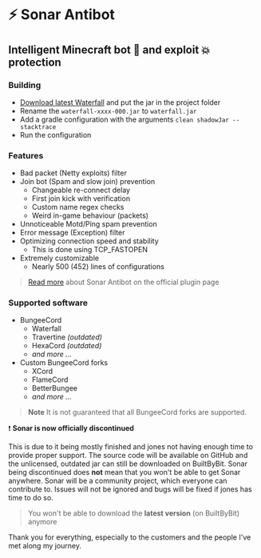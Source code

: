 # ⚡ Sonar Antibot

## Intelligent Minecraft bot :wrench: and exploit :boom: protection

### Building

* [Download latest Waterfall](https://papermc.io/downloads#Waterfall) and put the jar in the project folder
* Rename the `waterfall-xxxx-000.jar` to `waterfall.jar`
* Add a gradle configuration with the arguments `clean shadowJar --stacktrace`
* Run the configuration

### Features
* Bad packet (Netty exploits) filter
* Join bot (Spam and slow join) prevention
  * Changeable re-connect delay
  * First join kick with verification
  * Custom name regex checks
  * Weird in-game behaviour (packets)
* Unnoticeable Motd/Ping spam prevention
* Error message (Exception) filter
* Optimizing connection speed and stability
  * This is done using TCP_FASTOPEN
* Extremely customizable
  * Nearly 500 (452) lines of configurations

> [Read more](https://builtbybit.com/resources/23353/) about Sonar Antibot on the official plugin page

### Supported software
* BungeeCord
  * Waterfall
  * Travertine _(outdated)_
  * HexaCord _(outdated)_
  * _and more ..._
* Custom BungeeCord forks
  * XCord
  * FlameCord
  * BetterBungee
  * _and more ..._

> **Note** It is not guaranteed that all BungeeCord forks are supported.

:heavy_exclamation_mark: **Sonar is now officially discontinued**

This is due to it being mostly finished and jones not having enough time to provide proper support.
The source code will be available on GitHub and the unlicensed, outdated jar can still be downloaded on BuiltByBit.
Sonar being discontinued does **not** mean that you won't be able to get Sonar anywhere.
Sonar will be a community project, which everyone can contribute to.
Issues will not be ignored and bugs will be fixed if jones has time to do so.

> You won't be able to download the **latest version** (on BuiltByBit) anymore

Thank you for everything, especially to the customers and the people I've met along my journey.
